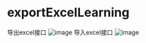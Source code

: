 ﻿# exportExcelLearning
导出excel接口
![image](https://user-images.githubusercontent.com/32605664/231367350-41f0f0fa-b0b6-411b-9a08-e684555e67fb.png)
导入excel接口
![image](https://user-images.githubusercontent.com/32605664/231367519-ea5c0695-9773-4f69-b877-2a9687cdd9e9.png)
